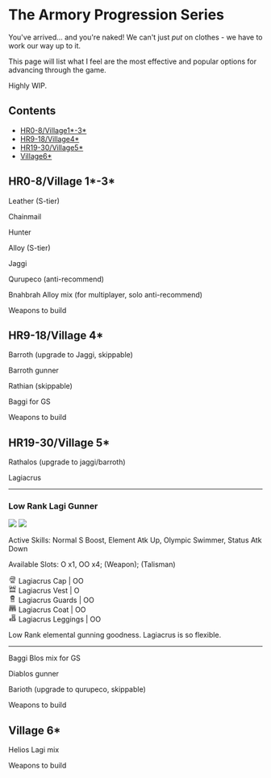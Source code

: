 # The Armory Progression Series

You've arrived... and you're naked! We can't just *put* on clothes - we have to work our way up to it.

This page will list what I feel are the most effective and popular options for advancing through the game.

Highly WIP.

## Contents

- [HR0-8/Village1\*-3\*](#hr0-8village-1-3)
- [HR9-18/Village4\*](#hr9-18village-4)
- [HR19-30/Village5\*](#hr19-30village-4)
- [Village6\*](#village-6)

## HR0-8/Village 1\*-3\*

Leather (S-tier)

Chainmail

Hunter

Alloy (S-tier)

Jaggi

Qurupeco (anti-recommend)

Bnahbrah Alloy mix (for multiplayer, solo anti-recommend)

Weapons to build

## HR9-18/Village 4\*

Barroth (upgrade to Jaggi, skippable)

Barroth gunner

Rathian (skippable)

Baggi for GS

Weapons to build

## HR19-30/Village 5\*

Rathalos (upgrade to jaggi/barroth)

Lagiacrus

---

### Low Rank Lagi Gunner
<p float="left">
<img src="images/low-rank-lagi-gunner.png" width="48%">
<img src="images/low-rank-lagi-gunner-skills.png" width="48%">
<p float="left">
Active Skills:  Normal S Boost, Element Atk Up, Olympic Swimmer, Status Atk Down  
  
Available Slots:  O x1, OO x4; (Weapon); (Talisman)

<img src="images/MH3icon-1-Head.png" width="16px"> Lagiacrus Cap | OO  
<img src="images/MH3icon-2-Chest.png" width="16px"> Lagiacrus Vest | O  
<img src="images/MH3icon-3-Arms.png" width="16px"> Lagiacrus Guards | OO  
<img src="images/MH3icon-4-Waist.png" width="16px"> Lagiacrus Coat | OO  
<img src="images/MH3icon-5-Legs.png" width="16px"> Lagiacrus Leggings | OO  

Low Rank elemental gunning goodness. Lagiacrus is so flexible.

---

Baggi Blos mix for GS

Diablos gunner

Barioth (upgrade to qurupeco, skippable)

Weapons to build

## Village 6\*
Helios Lagi mix

Weapons to build

